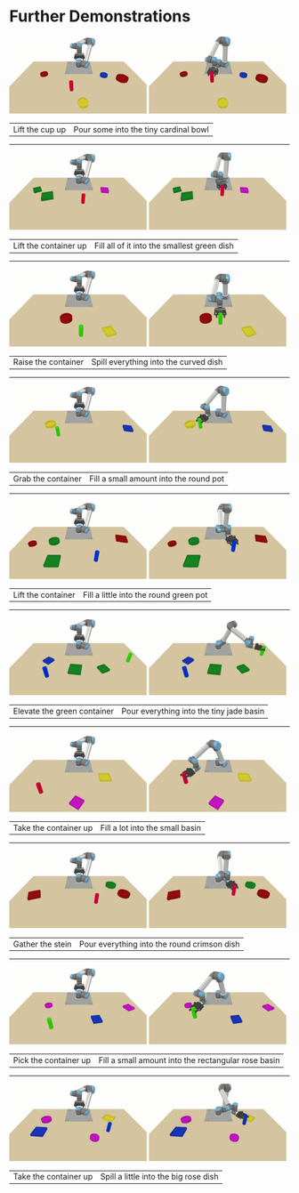 # Further Demonstrations

<div>
    <img src="videos/1jvXr8nyO7q_1.gif" width="49%" />  
    <img src="videos/1jvXr8nyO7q_2.gif" width="49%" />  
</div>
<table style="width: 100%; table-layout: fixed;"> <tr> <td>Lift the cup up</td><td>Pour some into the tiny cardinal bowl</td></tr></table>
<hr>

<div>
    <img src="videos/1jvXry8Ooqq_1.gif" width="49%" />  
    <img src="videos/1jvXry8Ooqq_2.gif" width="49%" />  
</div>
<table style="width: 100%; table-layout: fixed;"> <tr> <td>Lift the container up</td><td>Fill all of it into the smallest green dish</td></tr></table>
<hr>

<div>
    <img src="videos/58z29D2omoZ_1.gif" width="49%" />  
    <img src="videos/58z29D2omoZ_2.gif" width="49%" />  
</div>
<table style="width: 100%; table-layout: fixed;"> <tr> <td>Raise the container</td><td>Spill everything into the curved dish</td></tr></table>
<hr>

<div>
    <img src="videos/KOVJZ4Npy4G_1.gif" width="49%" />  
    <img src="videos/KOVJZ4Npy4G_2.gif" width="49%" />  
</div>
<table style="width: 100%; table-layout: fixed;"> <tr> <td>Grab the container</td><td>Fill a small amount into the round pot</td></tr></table>
<hr>

<div>
    <img src="videos/MjVLQpzj3JP_1.gif" width="49%" />  
    <img src="videos/MjVLQpzj3JP_2.gif" width="49%" />  
</div>
<table style="width: 100%; table-layout: fixed;"> <tr> <td>Lift the container</td><td>Fill a little into the round green pot</td></tr></table>
<hr>

<div>
    <img src="videos/mw9DQo6OnwR_1.gif" width="49%" />  
    <img src="videos/mw9DQo6OnwR_2.gif" width="49%" />  
</div>
<table style="width: 100%; table-layout: fixed;"> <tr> <td>Elevate the green container</td><td>Pour everything into the tiny jade basin</td></tr></table>
<hr>

<div>
    <img src="videos/P1VOZ4zk4NW_1.gif" width="49%" />  
    <img src="videos/P1VOZ4zk4NW_2.gif" width="49%" />  
</div>
<table style="width: 100%; table-layout: fixed;"> <tr> <td>Take the container up</td><td>Fill a lot into the small basin</td></tr></table>
<hr>

<div>
    <img src="videos/qjkKYv68vQp_1.gif" width="49%" />  
    <img src="videos/qjkKYv68vQp_2.gif" width="49%" /> 
</div> 
<table style="width: 100%; table-layout: fixed;"> <tr> <td>Gather the stein</td><td>Pour everything into the round crimson dish</td></tr></table>
<hr>

<div>
    <img src="videos/qjkKYvKD1Xr_1.gif" width="49%" />  
    <img src="videos/qjkKYvKD1Xr_2.gif" width="49%" />  
</div>
<table style="width: 100%; table-layout: fixed;"> <tr> <td>Pick the container up</td><td>Fill a small amount into the rectangular rose basin</td></tr></table>
<hr>

<div>
    <img src="videos/zmwWKGOAM77_1.gif" width="49%" />  
    <img src="videos/zmwWKGOAM77_2.gif" width="49%" /> 
</div> 
<table style="width: 100%; table-layout: fixed;"> <tr> <td>Take the container up</td><td>Spill a little into the big rose dish</td></tr></table>
